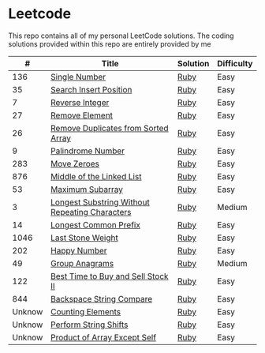 # Leetcode
This repo contains all of my personal LeetCode solutions. The coding solutions provided within this repo are entirely provided by me

 | # | Title | Solution | Difficulty |
|---| ----- | -------- | ---------- |
|136|[Single Number](https://leetcode.com/problems/single-number/)| [Ruby](https://github.com/vuvykt38/leetCode-Solutions/blob/master/single-number.rb)|Easy|
|35|[Search Insert Position](https://leetcode.com/problems/search-insert-position/)| [Ruby](https://github.com/vuvykt38/leetCode-Solutions/blob/master/search-insert-position.rb)|Easy|
|7|[Reverse Integer](https://leetcode.com/problems/reverse-integer/)| [Ruby](https://github.com/vuvykt38/leetCode-Solutions/blob/master/reverse-integer.rb)|Easy|
|27|[Remove Element](https://leetcode.com/problems/remove-element/)| [Ruby](https://github.com/vuvykt38/leetCode-Solutions/blob/master/remove-elements.rb)|Easy|
|26|[Remove Duplicates from Sorted Array](https://leetcode.com/problems/remove-duplicates-from-sorted-array/)| [Ruby](https://github.com/vuvykt38/leetCode-Solutions/blob/master/remove-duplicates-from-sorted-array.rb)|Easy|
|9|[Palindrome Number](https://leetcode.com/problems/palindrome-number/)| [Ruby](https://github.com/vuvykt38/leetCode-Solutions/blob/master/palindrome-number.rb)|Easy|
|283|[Move Zeroes](https://leetcode.com/problems/move-zeroes/)| [Ruby](https://github.com/vuvykt38/leetCode-Solutions/blob/master/move-zeroes.rb)|Easy|
|876|[Middle of the Linked List](https://leetcode.com/problems/middle-of-the-linked-list/)| [Ruby](https://github.com/vuvykt38/leetCode-Solutions/blob/master/middle-of-the-linked-list.rb)|Easy|
|53|[Maximum Subarray](https://leetcode.com/problems/maximum-subarray/)| [Ruby](https://github.com/vuvykt38/leetCode-Solutions/blob/master/maximum-subarray.rb)|Easy|
|3|[Longest Substring Without Repeating Characters](https://leetcode.com/problems/longest-substring-without-repeating-characters/)| [Ruby](https://github.com/vuvykt38/leetCode-Solutions/blob/master/longest-substring-without-repeating-characters.rb)|Medium|
|14|[Longest Common Prefix](https://leetcode.com/problems/longest-common-prefix/)| [Ruby](https://github.com/vuvykt38/leetCode-Solutions/blob/master/longest-common-prefix.rb)|Easy|
|1046|[Last Stone Weight](https://leetcode.com/problems/last-stone-weight/)| [Ruby](https://github.com/vuvykt38/leetCode-Solutions/blob/master/last-stone-weight.rb)|Easy|
|202|[Happy Number](https://leetcode.com/problems/happy-number/)| [Ruby](https://github.com/vuvykt38/leetCode-Solutions/blob/master/happy-number.rb)|Easy|
|49|[Group Anagrams](https://leetcode.com/problems/group-anagrams/)| [Ruby](https://github.com/vuvykt38/leetCode-Solutions/blob/master/group-anagrams.rb)|Medium|
|122|[Best Time to Buy and Sell Stock II](https://leetcode.com/problems/best-time-to-buy-and-sell-stock-ii/)| [Ruby](https://github.com/vuvykt38/leetCode-Solutions/blob/master/best-time-to-buy-and-sell-stock-ii.rb)|Easy|
|844|[Backspace String Compare](https://leetcode.com/problems/backspace-string-compare/)| [Ruby](https://github.com/vuvykt38/leetCode-Solutions/blob/master/backspace-string-compare.rb)|Easy|
|Unknow|[Counting Elements]()| [Ruby](https://github.com/vuvykt38/leetCode-Solutions/blob/master/counting-elements.rb)|Easy|
|Unknow|[Perform String Shifts]()| [Ruby](https://github.com/vuvykt38/leetCode-Solutions/commit/c71814490badfccac873bd6ca57b415dd7273e7e)|Easy|
|Unknow|[Product of Array Except Self]()| [Ruby](https://github.com/vuvykt38/leetCode-Solutions/commit/5c96da152308c0d1ee748be24c7036079af65f6c)|Easy|
